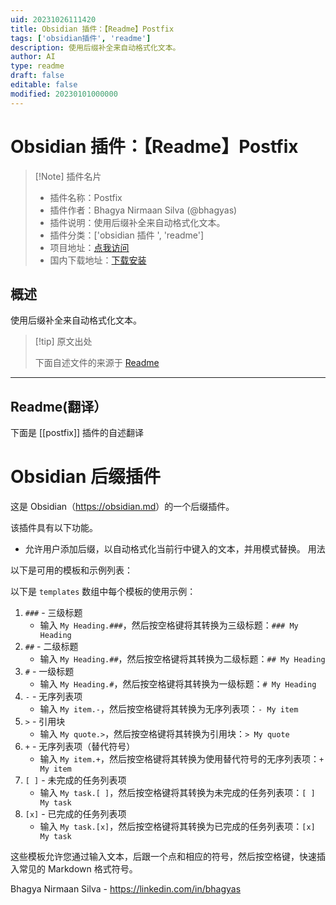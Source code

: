 ```yaml
---
uid: 20231026111420
title: Obsidian 插件：【Readme】Postfix
tags: ['obsidian插件', 'readme']
description: 使用后缀补全来自动格式化文本。
author: AI
type: readme
draft: false
editable: false
modified: 20230101000000
---
```


# Obsidian 插件：【Readme】Postfix

> [!Note] 插件名片
> - 插件名称：Postfix
> - 插件作者：Bhagya Nirmaan Silva (@bhagyas)
> - 插件说明：使用后缀补全来自动格式化文本。
> - 插件分类：['obsidian 插件 ', 'readme']
> - 项目地址：[点我访问](https://github.com/bhagyas/obsidian-postfix-plugin)
> - 国内下载地址：[下载安装](https://pkmer.cn/products/plugin/pluginMarket/?postfix)

## 概述

使用后缀补全来自动格式化文本。

> [!tip] 原文出处
>
>下面自述文件的来源于 [Readme](https://ghproxy.net/https://raw.githubusercontent.com/bhagyas/obsidian-postfix-plugin/master/README.md)

---

## Readme(翻译）

下面是 [[postfix]] 插件的自述翻译

# Obsidian 后缀插件

这是 Obsidian（<https://obsidian.md>）的一个后缀插件。

该插件具有以下功能。

- 允许用户添加后缀，以自动格式化当前行中键入的文本，并用模式替换。
用法

以下是可用的模板和示例列表：

以下是 `templates` 数组中每个模板的使用示例：

1. `###` - 三级标题
   - 输入 `My Heading.###`，然后按空格键将其转换为三级标题：`### My Heading`
2. `##` - 二级标题
   - 输入 `My Heading.##`，然后按空格键将其转换为二级标题：`## My Heading`
3. `#` - 一级标题
   - 输入 `My Heading.#`，然后按空格键将其转换为一级标题：`# My Heading`
4. `-` - 无序列表项
   - 输入 `My item.-`，然后按空格键将其转换为无序列表项：`- My item`
5. `>` - 引用块
   - 输入 `My quote.>`，然后按空格键将其转换为引用块：`> My quote`
6. `+` - 无序列表项（替代符号）
   - 输入 `My item.+`，然后按空格键将其转换为使用替代符号的无序列表项：`+ My item`
7. `[ ]` - 未完成的任务列表项
   - 输入 `My task.[ ]`，然后按空格键将其转换为未完成的任务列表项：`[ ] My task`
8. `[x]` - 已完成的任务列表项
   - 输入 `My task.[x]`，然后按空格键将其转换为已完成的任务列表项：`[x] My task`

这些模板允许您通过输入文本，后跟一个点和相应的符号，然后按空格键，快速插入常见的 Markdown 格式符号。

Bhagya Nirmaan Silva - <https://linkedin.com/in/bhagyas>
